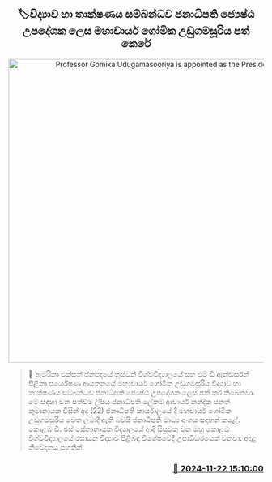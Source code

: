 <p align='center'><b><h2 align='center' title='Professor Gomika Udugamasooriya is appointed as the President's Senior Advisor on Science and Technology'>🏷විද්‍යාව හා තාක්ෂණය සම්බන්ධව ජනාධිපති ජ්‍යෙෂ්ඨ උපදේශක ලෙස මහාචාර්ය ගෝමික උඩුගමසූරිය පත් කෙරේ</h2></b></p>
<p align='center'><img src='https://helakuru.sgp1.cdn.digitaloceanspaces.com/esana/images/lib/gomika-rr.jpg' width='600' alt='Professor Gomika Udugamasooriya is appointed as the President's Senior Advisor on Science and Technology'></p>

>📝 ඇමරිකා එක්සත් ජනපදයේ හූස්ටන් විශ්වවිද්‍යාලයේ සහ එම් ඩී ඇන්ඩර්සන් පිළිකා පර්යේෂණ ආයතනයේ මහාචාර්ය ගෝමික උඩුගමසූරිය විද්‍යාව හා තාක්ෂණය සම්බන්ධව ජනාධිපති ජ්‍යෙෂ්ඨ උපදේශක ලෙස පත් කර තිබෙනවා.
මේ සඳහා වන පත්වීම් ලිපිය ජනාධිපති ලේකම් ආචාර්ය නන්දික සනත් කුමානායක විසින් අද (22) ජනාධිපති කාර්යාලයේ දී මහචාර්ය ගෝමික උඩුගමසූරිය වෙත ලබාදී ඇති බවයි ජනාධිපති මාධ්‍ය අංශය සඳහන් කළේ.
කොළඹ ඩී. එස් සේනානායක විද්‍යාලයේ ආදි සිසුවකු වන ඔහු කොළඹ විශ්වවිද්‍යාලයේ රසායන විද්‍යාව පිළිබඳ විශේෂවේදී උපාධිධරයෙක් වනවා.
අදාළ නිවේදනය පහතින්. 
 


<h3 align='right'><a href='https://www.helakuru.lk/esana/p/105366/'>📅 2024-11-22 15:10:00</a></h3>
